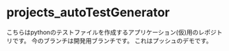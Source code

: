 # projects_autoTestGenerator
こちらはpythonのテストファイルを作成するアプリケーション(仮)用のレポジトリです。
今のブランチは開発用ブランチです。
これはプッシュのデモです。
